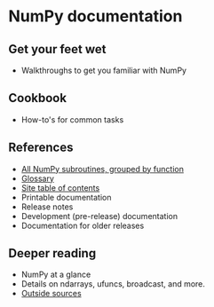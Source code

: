 # NumPy documentation

## Get your feet wet
- Walkthroughs to get you familiar with NumPy

## Cookbook
- How-to's for common tasks

## References
- [All NumPy subroutines, grouped by function](https://numpy.org/doc/stable/reference/routines.html)
- [Glossary](https://numpy.org/doc/stable/glossary.html)
- [Site table of contents](https://numpy.org/doc/stable/contents.html)
- Printable documentation 
- Release notes 
- Development (pre-release) documentation
- Documentation for older releases

## Deeper reading
- NumPy at a glance
- Details on ndarrays, ufuncs, broadcast, and more.
- [Outside sources](https://numpy.org/learn/)

